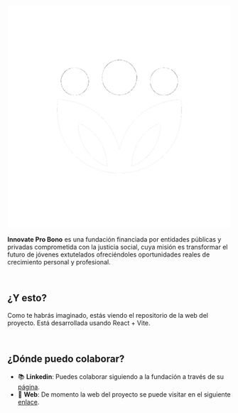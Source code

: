 
<div align="center">
    <img src="public/logo-blanco.png" width="500">
</div>

**Innovate Pro Bono** es una fundación financiada por entidades públicas y privadas comprometida con la justicia social, cuya misión es transformar el futuro de jóvenes extutelados ofreciéndoles oportunidades reales de crecimiento personal y profesional.

&nbsp;

## ¿Y esto?

Como te habrás imaginado, estás viendo el repositorio de la web del proyecto. Está desarrollada usando React + Vite.

&nbsp;

## ¿Dónde puedo colaborar?

- 📚 **Linkedin**: Puedes colaborar siguiendo a la fundación a través de su [página](https://www.linkedin.com/company/innovate-pro-bono/).
- 🚀 **Web**: De momento la web del proyecto se puede visitar en el siguiente [enlace](https://innovate-pro-bono.vercel.app/).

&nbsp;
